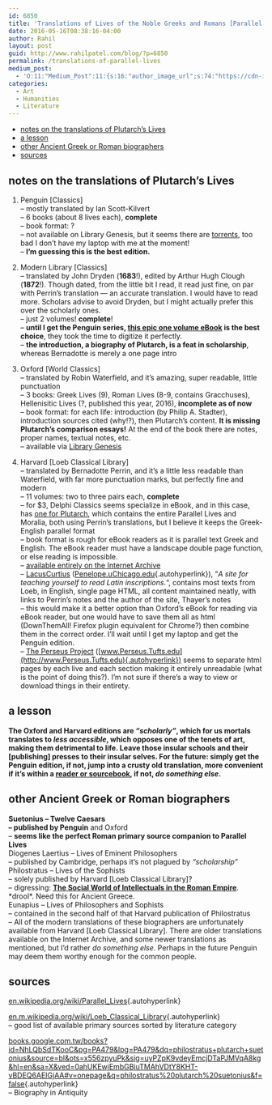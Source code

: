 ```yaml
---
id: 6850
title: 'Translations of Lives of the Noble Greeks and Romans [Parallel Lives]'
date: 2016-05-16T08:38:16-04:00
author: Rahil
layout: post
guid: http://www.rahilpatel.com/blog/?p=6850
permalink: /translations-of-parallel-lives
medium_post:
  - 'O:11:"Medium_Post":11:{s:16:"author_image_url";s:74:"https://cdn-images-1.medium.com/fit/c/200/200/1*dmbNkD5D-u45r44go_cf0g.png";s:10:"author_url";s:28:"https://medium.com/@rahil627";s:11:"byline_name";N;s:12:"byline_email";N;s:10:"cross_link";s:2:"no";s:2:"id";s:12:"542e31a55a1c";s:21:"follower_notification";s:3:"yes";s:7:"license";s:19:"all-rights-reserved";s:14:"publication_id";s:2:"-1";s:6:"status";s:6:"public";s:3:"url";s:93:"https://medium.com/@rahil627/lives-of-the-noble-greeks-and-romans-parallel-lives-542e31a55a1c";}'
categories:
  - Art
  - Humanities
  - Literature
---
```

<div id="toc_container" class="toc_transparent have_bullets">
  <p class="toc_title">
  </p>
  
  <ul class="toc_list">
    <li>
      <a href="#notes_on_the_translations_of_plutarch8217s_lives">notes on the translations of Plutarch&#8217;s Lives</a>
    </li>
    <li>
      <a href="#a_lesson">a lesson</a>
    </li>
    <li>
      <a href="#other_ancient_greek_or_roman_biographers">other Ancient Greek or Roman biographers</a>
    </li>
    <li>
      <a href="#sources">sources</a>
    </li>
  </ul>
</div>

## <span id="notes_on_the_translations_of_plutarch8217s_lives">notes on the translations of Plutarch&#8217;s Lives</span>

1. Penguin [Classics]  
&#8211; mostly translated by Ian Scott-Kilvert  
&#8211; 6 books (about 8 lives each), **complete**  
&#8211; book format: ?  
&#8211; not available on Library Genesis, but it seems there are [torrents](http://smart-torrents.com/plutarch-greek-roman-lives-essays-tf4037020.html), too bad I don&#8217;t have my laptop with me at the moment!  
&#8211; **I&#8217;m guessing this is the best edition.**

2. Modern Library [Classics]  
&#8211; translated by John Dryden (**1683**!), edited by Arthur Hugh Clough (**1872**!). Though dated, from the little bit I read, it read just fine, on par with Perrin&#8217;s translation &#8212; an accurate translation. I would have to read more. Scholars advise to avoid Dryden, but I might actually prefer this over the scholarly ones.  
&#8211; just 2 volumes! **complete**!  
&#8211; **until I get the Penguin series, [this epic one volume eBook](https://archive.org/details/livesofnoblegrec00plutiala) is the best choice**, they took the time to digitize it perfectly.  
&#8211; **the introduction, a biography of Plutarch, is a feat in scholarship**, whereas Bernadotte is merely a one page intro

3. Oxford [World Classics]  
&#8211; translated by Robin Waterfield, and it&#8217;s amazing, super readable, little punctuation  
&#8211; 3 books: Greek Lives (9), Roman Lives (8-9, contains Gracchuses), Hellenisitic Lives (?, published this year, 2016), **incomplete as of now**  
&#8211; book format: for each life: introduction (by Philip A. Stadter), introduction sources cited (why!?), then Plutarch&#8217;s content. **It is missing Plutarch&#8217;s comparison essays!** At the end of the book there are notes, proper names, textual notes, etc.  
&#8211; available via [Library Genesis](https://sites.google.com/site/themetalibrary/library-genesis)

3. Harvard [Loeb Classical Library]  
&#8211; translated by Bernadotte Perrin, and it&#8217;s a little less readable than Waterfield, with far more punctuation marks, but perfectly fine and modern  
&#8211; 11 volumes: two to three pairs each, **complete**  
&#8211; for $3, Delphi Classics seems specialize in eBook, and in this case, has [one for Plutarch](https://www.delphiclassics.com/shop/plutarch/), which contains the entire Parallel Lives and Moralia, both using Perrin&#8217;s translations, but I believe it keeps the Greek-English parallel format  
&#8211; book format is rough for eBook readers as it is parallel text Greek and English. The eBook reader must have a landscape double page function, or else reading is impossible.  
&#8211; [available entirely on the Internet Archive](https://archive.org/search.php?query=creator%3A%22Perrin%2C%20Bernadotte%22%20lives)  
&#8211; [LacusCurtius](http://penelope.uchicago.edu/Thayer/E/Roman/Texts/Plutarch/Lives/home.html) ([Penelope.uChicago.edu](http://Penelope.uChicago.edu){.autohyperlink}), &#8220;_A site for teaching yourself to read Latin inscriptions._&#8220;, contains most texts from Loeb, in English, single page HTML, all content maintained neatly, with links to Perrin&#8217;s notes and the author of the site, Thayer&#8217;s notes  
&#8211; this would make it a better option than Oxford&#8217;s eBook for reading via eBook reader, but one would have to save them all as html (DownThemAll! Firefox plugin equivalent for Chrome?) then combine them in the correct order. I&#8217;ll wait until I get my laptop and get the Penguin edition.  
&#8211; [The Perseus Project](http://www.perseus.tufts.edu/hopper/collection) ([www.Perseus.Tufts.edu](http://www.Perseus.Tufts.edu){.autohyperlink}) seems to separate html pages by each live and each section making it entirely unreadable (what is the point of doing this?). I&#8217;m not sure if there&#8217;s a way to view or download things in their entirety.

## <span id="a_lesson">a lesson</span>

**The Oxford and Harvard editions are _&#8220;scholarly&#8221;_, which for us mortals translates to _less accessible_, which opposes one of the tenets of art, making them detrimental to life. Leave those insular schools and their [publishing] presses to their insular selves. For the future: simply get the Penguin edition, if not, jump into a crusty old translation, more convenient if it&#8217;s within a [reader or sourcebook](http://www.rahilpatel.com/blog/the-kinds-of-literature-and-the-extraction-of-ideas), if not, _do something else_.**

## <span id="other_ancient_greek_or_roman_biographers">other Ancient Greek or Roman biographers</span>

**Suetonius &#8211; Twelve Caesars  
&#8211; published by Penguin** and Oxford  
&#8211; **seems like the perfect Roman primary source companion to Parallel Lives**  
Diogenes Laertius &#8211; Lives of Eminent Philosophers  
&#8211; published by Cambridge, perhaps it&#8217;s not plagued by _&#8220;scholarship&#8221;_  
Philostratus &#8211; Lives of the Sophists  
&#8211; solely published by Harvard [Loeb Classical Library]?  
&#8211; digressing: [**The Social World of Intellectuals in the Roman Empire**](http://www.cambridge.org/do/academic/subjects/classical-studies/ancient-history/social-world-intellectuals-roman-empire-sophists-philosophers-and-christians). \*drool\*. Need this for Ancient Greece.  
Eunapius &#8211; Lives of Philosophers and Sophists  
&#8211; contained in the second half of that Harvard publication of Philostratus  
&#8211; All of the modern translations of these biographers are unfortunately available from Harvard [Loeb Classical Library]. There are older translations available on the Internet Archive, and some newer translations as mentioned, but I&#8217;d rather _do something else_. Perhaps in the future Penguin may deem them worthy enough for the common people.

## <span id="sources">sources</span>

[en.wikipedia.org/wiki/Parallel_Lives](https://en.wikipedia.org/wiki/Parallel_Lives){.autohyperlink}

[en.m.wikipedia.org/wiki/Loeb\_Classical\_Library](https://en.m.wikipedia.org/wiki/Loeb_Classical_Library){.autohyperlink}  
&#8211; good list of available primary sources sorted by literature category

[books.google.com.tw/books?id=NhLQbSdTKooC&pg=PA479&lpg=PA479&dq=philostratus+plutarch+suetonius&source=bl&ots=x556zpyuPk&sig=uyPZpK9vdeyEmcjDTaPJMVqA8kg&hl=en&sa=X&ved=0ahUKEwjEmbGBiuTMAhVDtY8KHT-vBDEQ6AEIGjAA#v=onepage&q=philostratus%20plutarch%20suetonius&f=false](https://books.google.com.tw/books?id=NhLQbSdTKooC&pg=PA479&lpg=PA479&dq=philostratus+plutarch+suetonius&source=bl&ots=x556zpyuPk&sig=uyPZpK9vdeyEmcjDTaPJMVqA8kg&hl=en&sa=X&ved=0ahUKEwjEmbGBiuTMAhVDtY8KHT-vBDEQ6AEIGjAA#v=onepage&q=philostratus%20plutarch%20suetonius&f=false){.autohyperlink}  
&#8211; Biography in Antiquity